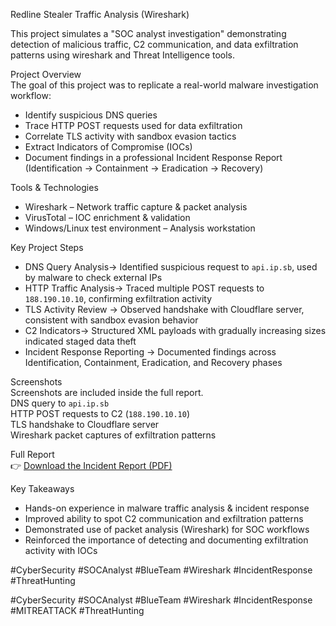 Redline Stealer Traffic Analysis (Wireshark)  

This project simulates a "SOC analyst investigation" demonstrating detection of malicious traffic, C2 communication, and data exfiltration patterns using 
wireshark and Threat Intelligence tools.  

Project Overview  
The goal of this project was to replicate a real-world malware investigation workflow:  
- Identify suspicious DNS queries 
- Trace HTTP POST requests used for data exfiltration  
- Correlate TLS activity with sandbox evasion tactics  
- Extract Indicators of Compromise (IOCs)  
- Document findings in a professional Incident Response Report (Identification → Containment → Eradication → Recovery)  

Tools & Technologies  
- Wireshark – Network traffic capture & packet analysis  
- VirusTotal – IOC enrichment & validation  
- Windows/Linux test environment – Analysis workstation
  
Key Project Steps  
- DNS Query Analysis→ Identified suspicious request to `api.ip.sb`, used by malware to check external IPs  
- HTTP Traffic Analysis→ Traced multiple POST requests to `188.190.10.10`, confirming exfiltration activity  
- TLS Activity Review → Observed handshake with Cloudflare server, consistent with sandbox evasion behavior  
- C2 Indicators→ Structured XML payloads with gradually increasing sizes indicated staged data theft  
- Incident Response Reporting → Documented findings across Identification, Containment, Eradication, and Recovery phases  

Screenshots  
Screenshots are included inside the full report.  
DNS query to `api.ip.sb`  
HTTP POST requests to C2 (`188.190.10.10`)  
TLS handshake to Cloudflare server  
Wireshark packet captures of exfiltration patterns  

Full Report  
👉 [Download the Incident Report (PDF)](./Redline_Stealer_Incident_Report.pdf)  

Key Takeaways  
- Hands-on experience in malware traffic analysis & incident response  
- Improved ability to spot C2 communication and exfiltration patterns  
- Demonstrated use of packet analysis (Wireshark) for SOC workflows  
- Reinforced the importance of detecting and documenting exfiltration activity with IOCs  


#CyberSecurity #SOCAnalyst #BlueTeam #Wireshark #IncidentResponse #ThreatHunting

#CyberSecurity #SOCAnalyst #BlueTeam #Wireshark #IncidentResponse #MITREATTACK #ThreatHunting  
